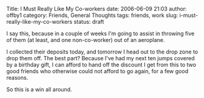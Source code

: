 Title: I Must Really Like My Co-workers
date: 2006-06-09 21:03
author: offby1
category: Friends, General Thoughts
tags: friends, work
slug: i-must-really-like-my-co-workers
status: draft

I say this, because in a couple of weeks I'm going to assist in throwing five of them (at least, and one non-co-worker) out of an aeroplane.

I collected their deposits today, and tomorrow I head out to the drop zone to drop them off. The best part? Because I've had my next ten jumps covered by a birthday gift, I can afford to hand off the discount I get from this to two good friends who otherwise could not afford to go again, for a few good reasons.

So this is a win all around.
